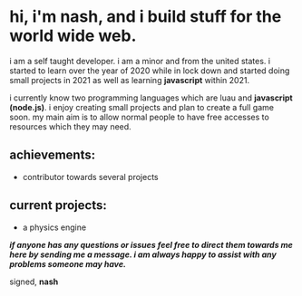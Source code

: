 # hi, i'm nash, and i build stuff for the world wide web.

i am a self taught developer. i am a minor and from the united states. i started to learn over the year of 2020 while in lock down and started doing small projects in 2021 as well as learning **javascript** within 2021.

i currently know two programming languages which are luau and **javascript (node.js)**. i enjoy creating small projects and plan to create a full game soon. my main aim is to allow normal people to have free accesses to resources which they may need.

## achievements:

* contributor towards several projects

## current projects:

* a physics engine

***if anyone has any questions or issues feel free to direct them towards me here by sending me a message. i am always happy to assist with any problems someone may have.***

signed, **nash**
